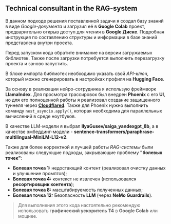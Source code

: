 ## Technical consultant in the RAG-system

В данном подходе решения поставленной задачи я создал базу знаний в виде *Google-документа* и загрузил её в **Google Colab** проект, предварительно открыв доступ для чтения в **Google Диске**. Подробная инструкция по составлению структуры и информации в базе знаний представлена внутри проекта.

Перед запуском кода обратите внимание на версии загружаемых библиотек. Также после загрузки потребуется выполнить перезагрузку проекта и заново запустить.

В блоке импорта библиотек необходимо указать свой *API-ключ*, который можно сгенерировать в настройках профиля на **Hugging Face**.

За основу в реализации нейро-сотрудника я использую фреймворк **LlamaIndex**. Для просмотра трассировок был внедрен **Phoenix** с его **UI**, но для его полноценной работы я реализовал создание защищенного туннеля через **[Cloudflared](https://github.com/cloudflare/cloudflared/releases/latest/download/cloudflared-linux-amd64)**. Также для Phoenix нужно выполнить команду `nest_asyncio.apply()`, которая необходима для параллельных вычислений в среде ноутбуков.

В качестве LLM-модели я выбрал **IlyaGusev/saiga_yandexgpt_8b**, а в качестве эмбеддинг-модели - **sentence-transformers/paraphrase-multilingual-MiniLM-L12-v2**.

Также для более корректной и лучшей работы *RAG-системы* были реализованы следующие подходы, закрывающие проблему  **"болевых точек"**:

-   **Болевая точка 1:**  недостающий контент (реализовал очистку данных и улучшение промптов);
-   **Болевая точка 4:**  контекст не извлечен (использовался  **ресортировщик контента**);
-   **Болевая точка 8:**  масштабируемость полученных данных;
-   **Болевая точка 12:**  Безопасность  **LLM**  (через  **NeMo Guardrails**).

> Для выполнения этого кода настоятельно рекомендую использовать
> г**рафический ускоритель T4** в **Google Colab** или мощнее.
